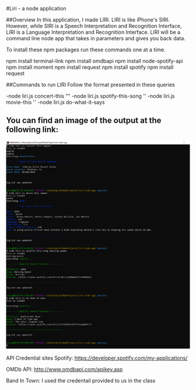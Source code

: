 #Liri - a node application

##Overview
In this application, I made LIRI. LIRI is like iPhone's SIRI. However, while SIRI is a Speech Interpretation and Recognition Interface, LIRI is a Language Interpretation and Recognition Interface. LIRI will be a command line node app that takes in parameters and gives you back data.

To install these npm packages run these commands one at a time.

npm install terminal-link
npm install omdbapi
npm install node-spotify-api
npm install moment
npm install request
npm install spotify
npm install request


##Commands to run LIRI
Follow the format presented in these queries

-node liri.js concert-this "<band name here>"
-node liri.js spotify-this-song '<song name here>'
-node liri.js movie-this '<movie name here>'
-node liri.js do-what-it-says 

## You can find an image of the output at the following link:

![Image of Liri output](https://github.com/jhwillia7/liri-node-app/blob/master/images/liri-capture.PNG)

API Credential sites
Spotify: https://developer.spotify.com/my-applications/

OMDb API: http://www.omdbapi.com/apikey.asp

Band In Town: I used the credentail provided to us in the class